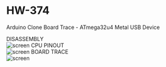 # HW-374
Arduino Clone Board Trace - ATmega32u4 Metal USB Device

DISASSEMBLY     
![screen](Screenshot_2021-01-21-09-26-52.jpg)
CPU PINOUT      
![screen](Screenshot_2021-01-21-09-26-52.jpg)
BOARD TRACE       
![screen](Screenshot_2021-01-21-09-26-52.jpg)

